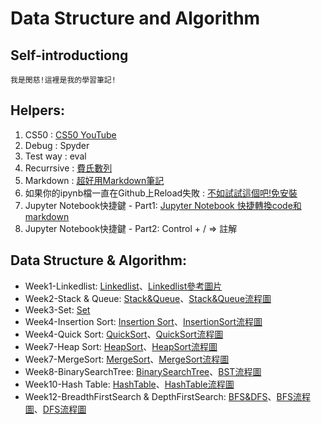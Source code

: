 # Data Structure and Algorithm

## Self-introductiong
    我是閔慈!這裡是我的學習筆記!


## Helpers:
1. CS50 : [CS50 YouTube](https://www.youtube.com/channel/UCcabW7890RKJzL968QWEykA)
2. Debug : Spyder
3. Test way : eval
4. Recurrsive : [費氏數列](https://emn178.pixnet.net/blog/post/91987861)
5. Markdown : [超好用Markdown筆記](http://xianbai.me/learn-md/index.html) 
6. 如果你的ipynb檔一直在Github上Reload失敗 : [不如試試這個吧!免安裝](https://nbviewer.jupyter.org/) 
7. Jupyter Notebook快捷鍵 - Part1: [Jupyter Notebook 快捷轉換code和markdown](https://blog.csdn.net/qq_35423500/article/details/79565146)
8. Jupyter Notebook快捷鍵 - Part2: Control + / => 註解
 
## Data Structure & Algorithm:
+ Week1-Linkedlist: [Linkedlist](Week1/Linkedlist.ipynb)、[Linkedlist參考圖片](Week1/Linked-list1.png)
+ Week2-Stack & Queue: [Stack&Queue](Week2/Stack&Queue學習歷程&流程圖.ipynb)、[Stack&Queue流程圖](Week2/Stack&Queue.png)
+ Week3-Set: [Set](https://github.com/mandy331/Data-Structure_PythonNote/blob/master/Week3/Set.py)
+ Week4-Insertion Sort: [Insertion Sort](https://github.com/mandy331/Data-Structure_PythonNote/blob/master/Week4/InsertionSort.py)、[InsertionSort流程圖](Week4/InsertionSort.png)
+ Week4-Quick Sort: [QuickSort](Week4/QuickSort.ipynb)、[QuickSort流程圖](https://github.com/mandy331/Data-Structure_PythonNote/blob/master/Week4/QuickSort.png)
+ Week7-Heap Sort: [HeapSort](https://github.com/mandy331/Data-Structure_PythonNote/blob/master/Week7/HeapSort%E6%B5%81%E7%A8%8B%E5%9C%96%26%E8%AA%AA%E6%98%8E2.ipynb)、[HeapSort流程圖](https://github.com/mandy331/Data-Structure_PythonNote/blob/master/Week7/HeapSort.png)
+ Week7-MergeSort: [MergeSort](https://github.com/mandy331/Data-Structure_PythonNote/blob/master/Week7/MergeSort%E6%B5%81%E7%A8%8B%E5%9C%96%26%E8%AA%AA%E6%98%8E2.ipynb)、[MergeSort流程圖](https://github.com/mandy331/Data-Structure_PythonNote/blob/master/Week7/MergeSort.png)
+ Week8-BinarySearchTree: [BinarySearchTree](Week8/BinarySearchTree.ipynb)、[BST流程圖](Week8/BinarySearchTree.png)
+ Week10-Hash Table: [HashTable](Week10/HashTable學習歷程&流程圖.ipynb)、[HashTable流程圖](Week10/HashTable.png)
+ Week12-BreadthFirstSearch & DepthFirstSearch: [BFS&DFS](Week12/BFS&DFS的學習歷程&流程圖.ipynb)、[BFS流程圖](Week12/BFS.png)、[DFS流程圖](Week12/DFS.png)
